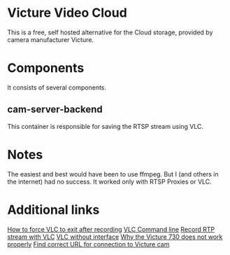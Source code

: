 # Victure Video Cloud
This is a free, self hosted alternative for the Cloud storage, provided by camera manufacturer Victure.

# Components
It consists of several components.

## cam-server-backend
This container is responsible for saving the RTSP stream using VLC. 

# Notes
The easiest and best would have been to use ffmpeg. But I (and others in the internet) had no success. It worked only with RTSP Proxies or VLC.

# Additional links
[How to force VLC to exit after recording](https://forum.videolan.org/viewtopic.php?t=40406#p368523)
[VLC Command line](https://wiki.videolan.org/VLC_command-line_help/)
[Record RTP stream with VLC](https://forum.videolan.org/viewtopic.php?t=130881)
[VLC without interface](https://superuser.com/questions/664826/play-vlc-stream-without-interface)
[Why the Victure 730 does not work properly](https://community.home-assistant.io/t/victure-camera-not-working/141689/40)
[Find correct URL for connection to Victure cam](https://www.ispyconnect.com/man.aspx?n=Victure)